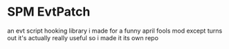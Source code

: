 # SPM EvtPatch
an evt script hooking library i made for a funny april fools mod except turns out it's actually really useful so i made it its own repo